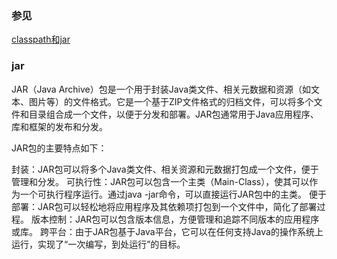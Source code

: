### 参见

[classpath和jar](https://www.liaoxuefeng.com/wiki/1252599548343744/1260466914339296)

### jar

JAR（Java Archive）包是一个用于封装Java类文件、相关元数据和资源（如文本、图片等）的文件格式。它是一个基于ZIP文件格式的归档文件，可以将多个文件和目录组合成一个文件，以便于分发和部署。JAR包通常用于Java应用程序、库和框架的发布和分发。

JAR包的主要特点如下：

封装：JAR包可以将多个Java类文件、相关资源和元数据打包成一个文件，便于管理和分发。
可执行性：JAR包可以包含一个主类（Main-Class），使其可以作为一个可执行程序运行。通过java -jar命令，可以直接运行JAR包中的主类。
便于部署：JAR包可以轻松地将应用程序及其依赖项打包到一个文件中，简化了部署过程。
版本控制：JAR包可以包含版本信息，方便管理和追踪不同版本的应用程序或库。
跨平台：由于JAR包基于Java平台，它可以在任何支持Java的操作系统上运行，实现了“一次编写，到处运行”的目标。

### 